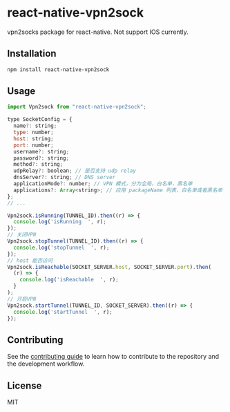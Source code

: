 # react-native-vpn2sock

vpn2socks package for react-native. Not support IOS currently.

## Installation

```sh
npm install react-native-vpn2sock
```

## Usage

```js
import Vpn2sock from "react-native-vpn2sock";

type SocketConfig = {
  name?: string;
  type: number;
  host: string;
  port: number;
  username?: string;
  password?: string;
  method?: string;
  udpRelay?: boolean; // 是否支持 udp relay
  dnsServer?: string; // DNS server
  applicationMode?: number; // VPN 模式，分为全局，白名单，黑名单
  applications?: Array<string>; // 应用 packageName 列表，白名单或者黑名单
};
// ...

Vpn2sock.isRunning(TUNNEL_ID).then((r) => {
  console.log('isRunning  ', r);
});
// 关闭VPN
Vpn2sock.stopTunnel(TUNNEL_ID).then((r) => {
  console.log('stopTunnel  ', r);
});
// host 能否访问
Vpn2sock.isReachable(SOCKET_SERVER.host, SOCKET_SERVER.port).then(
  (r) => {
    console.log('isReachable  ', r);
  }
);
// 开启VPN
Vpn2sock.startTunnel(TUNNEL_ID, SOCKET_SERVER).then((r) => {
  console.log('startTunnel  ', r);
});
```

## Contributing

See the [contributing guide](CONTRIBUTING.md) to learn how to contribute to the repository and the development workflow.

## License

MIT
